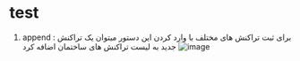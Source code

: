 # test
1. append  :  برای ثبت تراکنش های مختلف
با وارد کردن این دستور میتوان یک تراکنش جدید به لیست تراکنش های ساختمان اضافه کرد
![image](https://user-images.githubusercontent.com/78914703/147224048-f1e6b421-7a7d-4eed-9e59-607e950a943e.png)




